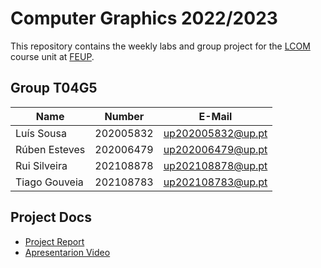 # Computer Graphics 2022/2023

This repository contains the weekly labs and group project for the [LCOM](https://sigarra.up.pt/feup/pt/ucurr_geral.ficha_uc_view?pv_ocorrencia_id=520323) course unit at [FEUP](https://sigarra.up.pt/feup/pt/web_page.inicial).

## Group T04G5
| Name             | Number    | E-Mail             |
| ---------------- | --------- | ------------------ |
| Luís Sousa       | 202005832 | up202005832@up.pt  |
| Rúben Esteves    | 202006479 | up202006479@up.pt  |
| Rui Silveira     | 202108878 | up202108878@up.pt  |
| Tiago Gouveia    | 202108783 | up202108783@up.pt  |

## Project Docs

  - [Project Report](proj/docs/LC-report.pdf)
  - [Apresentarion Video](proj/docs/lcomVideo.mp4)
